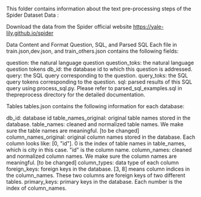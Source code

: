 This folder contains information about the text pre-processing steps of the Spider Dataset
Data :

Download the data from the Spider official website https://yale-lily.github.io/spider


Data Content and Format Question, SQL, and Parsed SQL
Each file in train.json,dev.json, and train_others.json contains the following fields:

question: the natural language question
question_toks: the natural language question tokens
db_id: the database id to which this question is addressed.
query: the SQL query corresponding to the question.
query_toks: the SQL query tokens corresponding to the question.
sql: parsed results of this SQL query using process_sql.py. Please refer to parsed_sql_examples.sql in thepreprocess directory for the detailed documentation.


Tables
tables.json contains the following information for each database:

db_id: database id
table_names_original: original table names stored in the database.
table_names: cleaned and normalized table names. We make sure the table names are meaningful. [to be changed]
column_names_original: original column names stored in the database. Each column looks like: [0, "id"]. 0 is the index of table names in table_names, which is city in this case. "id" is the column name.
column_names: cleaned and normalized column names. We make sure the column names are meaningful. [to be changed]
column_types: data type of each column
foreign_keys: foreign keys in the database. [3, 8] means column indices in the column_names. These two columns are foreign keys of two different tables.
primary_keys: primary keys in the database. Each number is the index of column_names.
